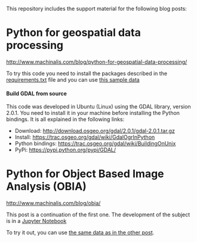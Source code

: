 This repository includes the support material for the following blog posts:
 
# Python for geospatial data processing

http://www.machinalis.com/blog/python-for-geospatial-data-processing/

To try this code you need to install the packages described in the [requirements.txt](https://raw.githubusercontent.com/machinalis/satimg/master/requirements.txt) file 
and you can use [this sample data](https://drive.google.com/open?id=0B64odlXwDnHeUVBWNXVocU84SkU)

#### Build GDAL from source

This code was developed in Ubuntu (Linux) using the GDAL library, version 2.0.1. You need to install it in your machine before installing the Python bindings. It is all explained in the following links:

* Download: http://download.osgeo.org/gdal/2.0.1/gdal-2.0.1.tar.gz
* Install: https://trac.osgeo.org/gdal/wiki/GdalOgrInPython
* Python bindings: https://trac.osgeo.org/gdal/wiki/BuildingOnUnix
* PyPi: https://pypi.python.org/pypi/GDAL/


# Python for Object Based Image Analysis (OBIA) 

http://www.machinalis.com/blog/obia/

This post is a continuation of the first one. The development of the subject is in a 
[Jupyter Notebook](https://raw.githubusercontent.com/machinalis/satimg/master/object_based_image_analysis.ipynb)

To try it out, you can use [the same data as in the other post](https://drive.google.com/open?id=0B64odlXwDnHeUVBWNXVocU84SkU).